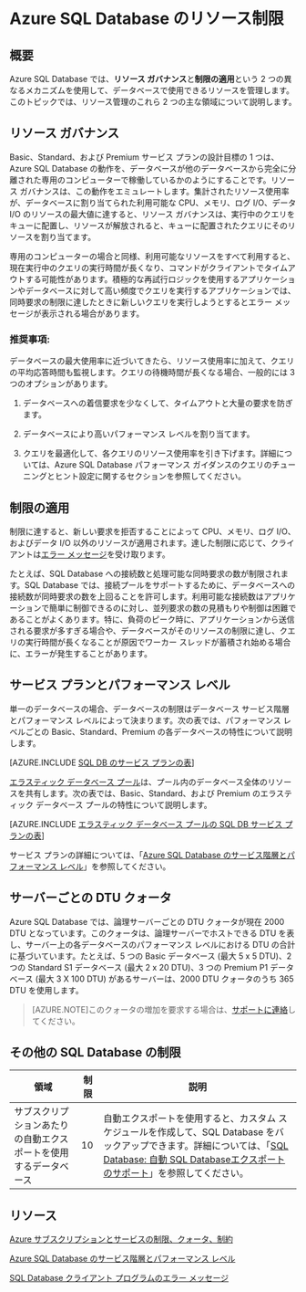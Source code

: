 <properties
	pageTitle="Azure SQL Database のリソース制限"
	description="このページでは、Azure SQL Database に対するいくつかの一般的なリソース制限について説明します。"
	services="sql-database"
	documentationCenter="na"
	authors="rothja"
	manager="jeffreyg"
	editor="monicar" />


<tags
	ms.service="sql-database"
	ms.devlang="na"
	ms.topic="article"
	ms.tgt_pltfrm="na"
	ms.workload="data-management"
	ms.date="09/11/2015"
	ms.author="jroth" />


# Azure SQL Database のリソース制限

## 概要

Azure SQL Database では、**リソース ガバナンス**と**制限の適用**という 2 つの異なるメカニズムを使用して、データベースで使用できるリソースを管理します。このトピックでは、リソース管理のこれら 2 つの主な領域について説明します。

## リソース ガバナンス
Basic、Standard、および Premium サービス プランの設計目標の 1 つは、Azure SQL Database の動作を、データベースが他のデータベースから完全に分離された専用のコンピューターで稼働しているかのようにすることです。リソース ガバナンスは、この動作をエミュレートします。集計されたリソース使用率が、データベースに割り当てられた利用可能な CPU、メモリ、ログ I/O、データ I/O のリソースの最大値に達すると、リソース ガバナンスは、実行中のクエリをキューに配置し、リソースが解放されると、キューに配置されたクエリにそのリソースを割り当てます。

専用のコンピューターの場合と同様、利用可能なリソースをすべて利用すると、現在実行中のクエリの実行時間が長くなり、コマンドがクライアントでタイムアウトする可能性があります。積極的な再試行ロジックを使用するアプリケーションやデータベースに対して高い頻度でクエリを実行するアプリケーションでは、同時要求の制限に達したときに新しいクエリを実行しようとするとエラー メッセージが表示される場合があります。

### 推奨事項:
データベースの最大使用率に近づいてきたら、リソース使用率に加えて、クエリの平均応答時間も監視します。クエリの待機時間が長くなる場合、一般的には 3 つのオプションがあります。

1.	データベースへの着信要求を少なくして、タイムアウトと大量の要求を防ぎます。

2.	データベースにより高いパフォーマンス レベルを割り当てます。

3.	クエリを最適化して、各クエリのリソース使用率を引き下げます。詳細については、Azure SQL Database パフォーマンス ガイダンスのクエリのチューニングとヒント設定に関するセクションを参照してください。

## 制限の適用
制限に達すると、新しい要求を拒否することによって CPU、メモリ、ログ I/O、およびデータ I/O 以外のリソースが適用されます。達した制限に応じて、クライアントは[エラー メッセージ](sql-database-develop-error-messages.md)を受け取ります。

たとえば、SQL Database への接続数と処理可能な同時要求の数が制限されます。SQL Database では、接続プールをサポートするために、データベースへの接続数が同時要求の数を上回ることを許可します。利用可能な接続数はアプリケーションで簡単に制御できるのに対し、並列要求の数の見積もりや制御は困難であることがよくあります。特に、負荷のピーク時に、アプリケーションから送信される要求が多すぎる場合や、データベースがそのリソースの制限に達し、クエリの実行時間が長くなることが原因でワーカー スレッドが蓄積され始める場合に、エラーが発生することがあります。

## サービス プランとパフォーマンス レベル

単一のデータベースの場合、データベースの制限はデータベース サービス階層とパフォーマンス レベルによって決まります。次の表では、パフォーマンス レベルごとの Basic、Standard、Premium の各データベースの特性について説明します。

[AZURE.INCLUDE [SQL DB のサービス プランの表](../../includes/sql-database-service-tiers-table.md)]

[エラスティック データベース プール](sql-database-elastic-pool.md)は、プール内のデータベース全体のリソースを共有します。次の表では、Basic、Standard、および Premium のエラスティック データベース プールの特性について説明します。

[AZURE.INCLUDE [エラスティック データベース プールの SQL DB サービス プランの表](../../includes/sql-database-service-tiers-table-elastic-db-pools.md)]

サービス プランの詳細については、「[Azure SQL Database のサービス階層とパフォーマンス レベル](sql-database-service-tiers.md)」を参照してください。

## サーバーごとの DTU クォータ

Azure SQL Database では、論理サーバーごとの DTU クォータが現在 2000 DTU となっています。このクォータは、論理サーバーでホストできる DTU を表し、サーバー上の各データベースのパフォーマンス レベルにおける DTU の合計に基づいています。たとえば、5 つの Basic データベース (最大 5 x 5 DTU)、2 つの Standard S1 データベース (最大 2 x 20 DTU)、3 つの Premium P1 データベース (最大 3 X 100 DTU) があるサーバーは、2000 DTU クォータのうち 365 DTU を使用します。

>[AZURE.NOTE]このクォータの増加を要求する場合は、[サポートに連絡](http://azure.microsoft.com/blog/2014/06/04/azure-limits-quotas-increase-requests/)してください。

## その他の SQL Database の制限

| 領域 | 制限 | 説明 |
|---|---|---|
| サブスクリプションあたりの自動エクスポートを使用するデータベース | 10 | 自動エクスポートを使用すると、カスタム スケジュールを作成して、SQL Database をバックアップできます。詳細については、「[SQL Database: 自動 SQL Databaseエクスポートのサポート](http://weblogs.asp.net/scottgu/windows-azure-july-updates-sql-database-traffic-manager-autoscale-virtual-machines)」を参照してください。|

## リソース

[Azure サブスクリプションとサービスの制限、クォータ、制約](../azure-subscription-service-limits.md)

[Azure SQL Database のサービス階層とパフォーマンス レベル](https://msdn.microsoft.com/library/azure/dn741336.aspx)

[SQL Database クライアント プログラムのエラー メッセージ](sql-database-develop-error-messages.md)

<!---HONumber=Sept15_HO3-->